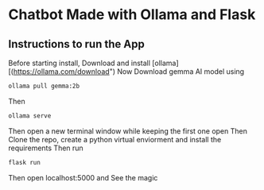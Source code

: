 # Chatbot Made with Ollama and Flask
## Instructions to run the App
Before starting install, Download and install [ollama][(https://ollama.com/download")
Now Download gemma AI model using
```bash
ollama pull gemma:2b
```
Then
```bash
ollama serve
```
Then open a new terminal window while keeping the first one open
Then Clone the repo, create a python virtual enviorment and install the requirements
Then run
```bash
flask run
```
Then open localhost:5000 and See the magic
